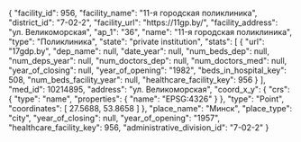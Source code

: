 {
    "facility_id": 956,
    "facility_name": "11-я городская поликлиника",
    "district_id": "7-02-2",
    "facility_url": "https:\/\/11gp.by\/",
    "facility_address": "ул. Великоморская",
    "ap_1": "36",
    "name": "11-я городская поликлиника",
    "type": "Поликлиника",
    "state": "private institution",
    "stats": [
        {
            "url": "17gdp.by",
            "dep_name": null,
            "date_year": null,
            "num_beds_dep": null,
            "num_deps_year": null,
            "num_doctors_dep": null,
            "num_doctors_med": null,
            "year_of_closing": null,
            "year_of_opening": "1982",
            "beds_in_hospital_key": 508,
            "num_beds_facility_year": null,
            "healthcare_facility_key": 956
        }
    ],
    "med_id": 10214895,
    "address": "ул. Великоморская",
    "coord_x_y": {
        "crs": {
            "type": "name",
            "properties": {
                "name": "EPSG:4326"
            }
        },
        "type": "Point",
        "coordinates": [
            27.5688,
            53.8658
        ]
    },
    "place_name": "Минск",
    "place_type": "city",
    "year_of_closing": null,
    "year_of_opening": "1957",
    "healthcare_facility_key": 956,
    "administrative_division_id": "7-02-2"
}